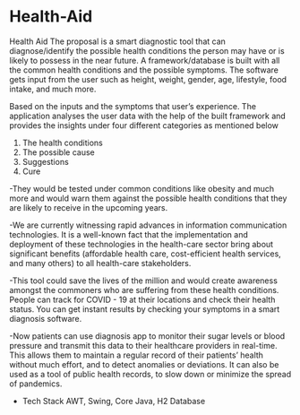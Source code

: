 # Health-Aid

Health Aid The proposal is a smart diagnostic tool that can diagnose/identify the possible
health conditions the person may have or is likely to possess in the near
future.
A framework/database is built with all the common health conditions and the
possible symptoms.
The software gets input from the user such as height, weight, gender, age,
lifestyle, food intake, and much more.


Based on the inputs and the symptoms that user’s experience. The application
analyses the user data with the help of the built framework and provides the
insights under four different categories as mentioned below
1. The health conditions
2. The possible cause
3. Suggestions
4. Cure

-They would be tested under common conditions like obesity and much more and
would warn them against the possible health conditions that they are likely to
receive in the upcoming years.

-We are currently witnessing rapid advances in information communication
technologies. It is a well-known fact that the implementation and deployment of
these technologies in the health-care sector bring about significant benefits
(affordable health care, cost-efficient health services, and many others) to all
health-care stakeholders.

-This tool could save the lives of the million and would create awareness amongst
the commoners who are suffering from these health conditions.
People can track for COVID - 19 at their locations and check their health status.
You can get instant results by checking your symptoms in a smart diagnosis
software.

-Now patients can use diagnosis app to monitor their sugar levels or blood
pressure and transmit this data to their healthcare providers in real-time. This
allows them to maintain a regular record of their patients’ health without much
effort, and to detect anomalies or deviations. It can also be used as a tool of
public health records, to slow down or minimize the spread of pandemics.

- Tech Stack AWT, Swing, Core Java, H2 Database
